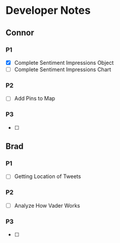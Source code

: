 # Developer Notes

## Connor
### P1
- [x] Complete Sentiment Impressions Object
- [ ] Complete Sentiment Impressions Chart

### P2
- [ ] Add Pins to Map

### P3
- [ ]

## Brad
### P1
- [ ] Getting Location of Tweets

### P2
- [ ] Analyze How Vader Works

### P3
- [ ]
